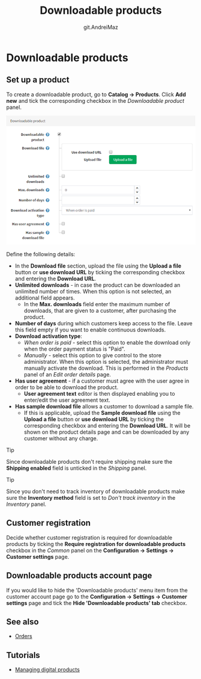 ﻿---
title: Downloadable products
uid: en/running-your-store/catalog/products/downloadable-products
author: git.AndreiMaz
contributors: git.DmitriyKulagin, git.exileDev, git.IvanIvanIvanov, git.dunaenko, git.mariannk
---

# Downloadable products

## Set up a product

To create a downloadable product, go to **Catalog → Products**. Click **Add new** and tick the corresponding checkbox in the *Downloadable product* panel.

![DownloadableProduct](_static/downloadable-products/DownloadableProduct.png)

Define the following details:

- In the **Download file** section, upload the file using the **Upload a file** button or **use download URL** by ticking the corresponding checkbox and entering the **Download URL**.
- **Unlimited downloads** - in case the product can be downloaded an unlimited number of times. When this option is not selected, an additional field appears.
  - In the **Max. downloads** field enter the maximum number of downloads, that are given to a customer, after purchasing the product.
- **Number of days** during which customers keep access to the file. Leave this field empty if you want to enable continuous downloads.
- **Download activation type**:
  - *When order is paid* - select this option to enable the download only when the order payment status is "Paid".
  - *Manually* - select this option to give control to the store administrator. When this option is selected, the administrator must manually activate the download. This is performed in the *Products* panel of an *Edit order details* page.
- **Has user agreement** - if a customer must agree with the user agree in order to be able to download the product.
  - **User agreement text** editor is then displayed enabling you to enter/edit the user agreement text.
- **Has sample download file** allows a customer to download a sample file.
  - If this is applicable, upload the **Sample download file** using the **Upload a file** button or **use download URL** by ticking the corresponding checkbox and entering the **Download URL**. It will be shown on the product details page and can be downloaded by any customer without any charge.

 > [!TIP]
 > 
 > Since downloadable products don't require shipping make sure the **Shipping enabled** field is unticked in the *Shipping* panel.

 > [!TIP]
 > 
 > Since you don't need to track inventory of downloadable products make sure the **Inventory method** field is set to *Don't track inventory* in the *Inventory* panel.

## Customer registration

Decide whether customer registration is required for downloadable products by ticking the **Require registration for downloadable products** checkbox in the *Common* panel on the **Configuration → Settings → Customer settings** page.

## Downloadable products account page

If you would like to hide the 'Downloadable products' menu item from the customer account page go to the **Configuration → Settings → Customer settings** page and tick the **Hide 'Downloadable products' tab** checkbox.

## See also

- [Orders](xref:en/running-your-store/order-management/orders)

## Tutorials

- [Managing digital products](https://www.youtube.com/watch?v=om-HKr-B2yA)
